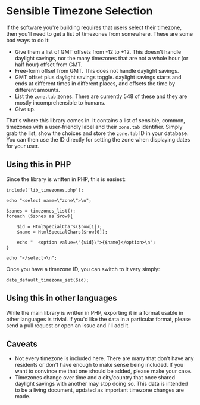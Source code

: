 # Sensible Timezone Selection

If the software you're building requires that users select their timezone, then 
you'll need to get a list of timezones from somewhere. These are some bad ways to do it:

*  Give them a list of GMT offsets from -12 to +12. This doesn't handle daylight 
   savings, nor the many timezones that are not a whole hour (or half hour)
   offset from GMT.
*  Free-form offset from GMT. This does not handle daylight savings.
*  GMT offset plus daylight savings toggle. daylight savings starts and ends
   at different times in different places, and offsets the time by different
   amounts.
*  List the `zone.tab` zones. There are currently 548 of these and they are mostly 
   incomprehensible to humans.
*  Give up.

That's where this library comes in. It contains a list of sensible, common, timezones
with a user-friendly label and their `zone.tab` identifier. Simply grab the list, show
the choices and store the `zone.tab` ID in your database. You can then use the ID 
directly for setting the zone when displaying dates for your user.


## Using this in PHP

Since the library is written in PHP, this is easiest:

    include('lib_timezones.php');

    echo "<select name=\"zone\">\n";

    $zones = timezones_list();
    foreach ($zones as $row){

    	$id = HtmlSpecialChars($row[1]);
    	$name = HtmlSpecialChars($row[0]);

    	echo "  <option value=\"{$id}\">{$name}</option>\n";
    }

    echo "</select>\n";

Once you have a timezone ID, you can switch to it very simply:

    date_default_timezone_set($id);


## Using this in other languages

While the main library is written in PHP, exporting it in a format usable in other languages 
is trivial. If you'd like the data in a particular format, please send a pull request or open
an issue and I'll add it.


## Caveats

*  Not every timezone is included here. There are many that don't have any residents or don't 
   have enough to make sense being included. If you want to convince me that one should be 
   added, please make your case.
*  Timezones change over time and a city/country that once shared daylight savings with another
   may stop doing so. This data is intended to be a living document, updated as important 
   timezone changes are made.
